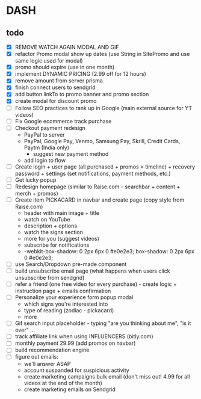 # DASH

## todo

- [x] REMOVE WATCH AGAIN MODAL AND GIF
- [x] refactor Promo modal show up dates (use String in SitePromo and use same logic used for modal)
- [x] promo should expire (use in one month)
- [x] implement DYNAMIC PRICING (2.99 off for 12 hours)
- [x] remove amount from server prisma
- [x] finish connect users to sendgrid
- [x] add button linkTo to promo banner and promo section
- [x] create modal for discount promo
- [ ] Follow SEO practices to rank up in Google (main external source for YT videos)
- [ ] Fix Google ecommerce track purchase 
- [ ] Checkout payment redesign 
  - PayPal to server
  - PayPal, Google Pay, Venmo, Samsung Pay, Skrill, Credit Cards, Paytm (India only)
    - suggest new payment method 
  - add login to flow
- [ ] Create login + user page (all purchased + promos = timeline) + recovery password + settings (set notifications, payment methods, etc.)
- [ ] Get lucky popup
- [ ] Redesign homepage (similar to Raise.com - searchbar + content + merch + promos)
- [ ] Create item PICKACARD in navbar and create page (copy style from Raise.com)
  - header with main image + title
  - watch on YouTube
  - description + options
  - watch the signs section
  - more for you (suggest videos)
  - subscribe for notifications
  - -webkit-box-shadow: 0 2px 6px 0 #e0e2e3; box-shadow: 0 2px 6px 0 #e0e2e3;
- [ ] use Search/Dropdown pre-made component
- [ ] build unsubscribe email page (what happens when users click unsubscribe from sendgrid)
- [ ] refer a friend (one free video for every purchase) - create logic + instruction page + emails confirmation
- [ ] Personalize your experience form popup modal
  - which signs you're interested into
  - type of reading (zodiac - pickacard)
  - more
- [ ] Gif search input placeholder - typing "are you thinking about me", "is it over" ...
- [ ] track affiliate link when using INFLUENCERS (bitly.com)
- [ ] monthly payment 29.99 (add promos on navbar)
- [ ] build recommendation engine
- [ ] figure out emails: 
    - we'll answer ASAP
    - account suspanded for suspicious activity
    - create marketing campaigns bulk email (don't miss out! 4.99 for all videos at the end of the month)
    - create marketing emails on Sendgrid
